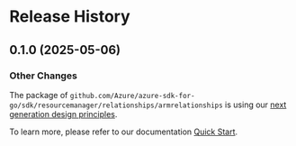 # Release History

## 0.1.0 (2025-05-06)
### Other Changes

The package of `github.com/Azure/azure-sdk-for-go/sdk/resourcemanager/relationships/armrelationships` is using our [next generation design principles](https://azure.github.io/azure-sdk/general_introduction.html).

To learn more, please refer to our documentation [Quick Start](https://aka.ms/azsdk/go/mgmt).